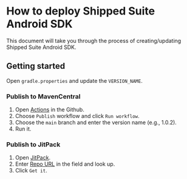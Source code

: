 # How to deploy Shipped Suite Android SDK

This document will take you through the process of creating/updating Shipped Suite Android SDK.

## Getting started

Open `gradle.properties` and update the `VERSION_NAME`.

### Publish to MavenCentral
1. Open [Actions](https://github.com/InvisibleCommerce/shipped-suite-android-client-sdk/actions/workflows/publish.yml) in the Github.
2. Choose `Publish` workflow and click `Run workflow`.
3. Choose the `main` branch and enter the version name (e.g., 1.0.2).
4. Run it.

### Publish to JitPack
1. Open [JitPack](https://www.jitpack.io/).
2. Enter [Repo URL](https://github.com/InvisibleCommerce/shipped-suite-android-client-sdk) in the field and look up.
3. Click `Get it`.